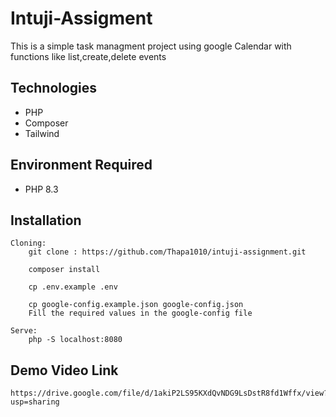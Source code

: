 # Intuji-Assigment
This is a simple task managment project using google Calendar with functions like list,create,delete events

## Technologies
- PHP
- Composer
- Tailwind

## Environment Required
- PHP 8.3

## Installation
    Cloning:
        git clone : https://github.com/Thapa1010/intuji-assignment.git

        composer install

        cp .env.example .env

        cp google-config.example.json google-config.json
        Fill the required values in the google-config file

    Serve:
        php -S localhost:8080

## Demo Video Link
    https://drive.google.com/file/d/1akiP2LS95KXdQvNDG9LsDstR8fd1Wffx/view?usp=sharing
        



    
